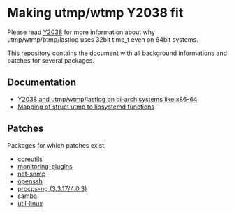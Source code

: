 # Making utmp/wtmp Y2038 fit

Please read [Y2038](Y2038.md) for more information about why utmp/wtmp/btmp/lastlog uses 32bit time_t even on 64bit systems.

This repository contains the document with all background informations and patches for several packages.

## Documentation

* [Y2038 and utmp/wtmp/lastlog on bi-arch systems like x86-64](Y2038.md)
* [Mapping of struct utmp to libsystemd functions](utmp-to-logind.md)

## Patches
Packages for which patches exist:
* [coreutils](patches/coreutils/)
* [monitoring-plugins](patches/monitoring-plugins/)
* [net-snmp](patches/net-snmp/)
* [openssh](patches/openssh/)
* [procps-ng (3.3.17/4.0.3)](patches/procps-ng/)
* [samba](patches/samba/)
* [util-linux](patches/util-linux/)
